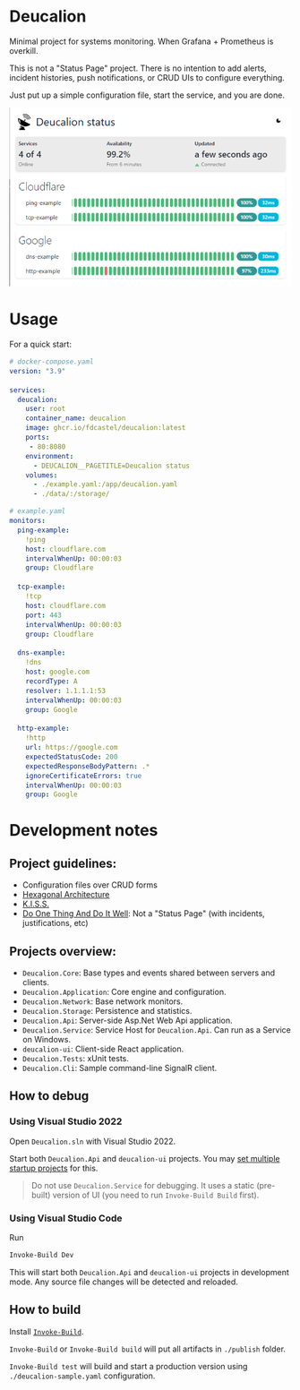# Deucalion

Minimal project for systems monitoring. When Grafana + Prometheus is overkill.

This is not a "Status Page" project. There is no intention to add alerts, incident histories, push notifications, or CRUD UIs to configure everything.

Just put up a simple configuration file, start the service, and you are done.

![Deucalion UI example](deucalion-ui.png)



# Usage

For a quick start:

```yaml
# docker-compose.yaml
version: "3.9"

services:
  deucalion:
    user: root
    container_name: deucalion
    image: ghcr.io/fdcastel/deucalion:latest
    ports:
     - 80:8080
    environment:
      - DEUCALION__PAGETITLE=Deucalion status
    volumes:
      - ./example.yaml:/app/deucalion.yaml
      - ./data/:/storage/
```

```yaml
# example.yaml
monitors:
  ping-example:
    !ping
    host: cloudflare.com
    intervalWhenUp: 00:00:03
    group: Cloudflare

  tcp-example:
    !tcp
    host: cloudflare.com
    port: 443
    intervalWhenUp: 00:00:03
    group: Cloudflare

  dns-example:
    !dns
    host: google.com
    recordType: A
    resolver: 1.1.1.1:53
    intervalWhenUp: 00:00:03
    group: Google

  http-example:
    !http
    url: https://google.com
    expectedStatusCode: 200
    expectedResponseBodyPattern: .*
    ignoreCertificateErrors: true
    intervalWhenUp: 00:00:03
    group: Google
```



# Development notes

## Project guidelines:
  - Configuration files over CRUD forms
  - [Hexagonal Architecture](https://en.wikipedia.org/wiki/Hexagonal_architecture_(software))
  - [K.I.S.S.](https://en.wikipedia.org/wiki/KISS_principle)
  - [Do One Thing And Do It Well](https://en.wikipedia.org/wiki/Unix_philosophy): Not a "Status Page" (with incidents, justifications, etc)



## Projects overview:

  - `Deucalion.Core`: Base types and events shared between servers and clients.
  - `Deucalion.Application`: Core engine and configuration.
  - `Deucalion.Network`: Base network monitors.
  - `Deucalion.Storage`: Persistence and statistics.
  - `Deucalion.Api`: Server-side Asp.Net Web Api application.
  - `Deucalion.Service`: Service Host for `Deucalion.Api`. Can run as a Service on Windows.
  - `deucalion-ui`: Client-side React application.
  - `Deucalion.Tests`: xUnit tests.
  - `Deucalion.Cli`: Sample command-line SignalR client.



## How to debug

### Using Visual Studio 2022

Open `Deucalion.sln` with Visual Studio 2022.

Start both `Deucalion.Api` and `deucalion-ui` projects. You may [set multiple startup projects](https://learn.microsoft.com/en-us/visualstudio/ide/how-to-set-multiple-startup-projects) for this.

> Do not use `Deucalion.Service` for debugging. It uses a static (pre-built) version of UI (you need to run `Invoke-Build Build` first).



### Using Visual Studio Code

Run

```powershell
Invoke-Build Dev
```

This will start both `Deucalion.Api` and `deucalion-ui` projects in development mode. Any source file changes will be detected and reloaded.



## How to build

Install [`Invoke-Build`](https://github.com/nightroman/Invoke-Build).

`Invoke-Build`  or `Invoke-Build build` will put all artifacts in `./publish` folder.

`Invoke-Build test` will build and start a production version using `./deucalion-sample.yaml` configuration.
